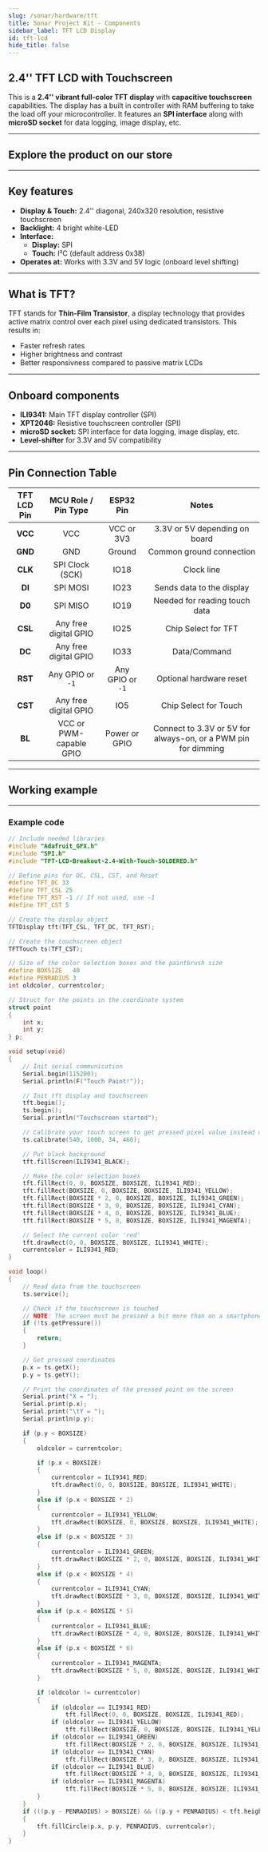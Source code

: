 ```yaml
---
slug: /sonar/hardware/tft
title: Sonar Project Kit - Components
sidebar_label: TFT LCD Display
id: tft-lcd
hide_title: false
---
```


## 2.4'' TFT LCD with Touchscreen
This is a **2.4'' vibrant full-color TFT display** with **capacitive touchscreen** capabilities. The display has a built in controller with RAM buffering to take the load off your microcontroller. It features an **SPI interface** along with **microSD socket** for data logging, image display, etc.

<CenteredImage src="/img/tft-lcd/tftlcd.png" alt="Image of TFT LCD Breakout" caption="2.4 inch TFT LCD Touch Breakout" width="600px"/>

---
## Explore the product on our store

<QuickLink 
  title="2.4'' TFT LCD Breakout with Touchscreen" description="333211"
  url="https://soldered.com/product/tft-lcd-breakout-2-4-with-touch/"
  image="/img/tft-lcd/tftlcd.png" 
/>

---

## Key features
- **Display & Touch:** 2.4'' diagonal, 240x320 resolution, resistive  touchscreen
- **Backlight:** 4 bright white-LED
- **Interface:**
  - **Display:** SPI
  - **Touch:** I²C (default address 0x38)
- **Operates at:** Works with 3.3V and 5V logic (onboard level shifting)

---

## What is TFT?
TFT stands for **Thin-Film Transistor**, a display technology that provides active matrix control over each pixel using dedicated transistors. This results in:
- Faster refresh rates
- Higher brightness and contrast
- Better responsivness compared to passive matrix LCDs

---

## Onboard components
- **ILI9341:** Main TFT display controller (SPI)
- **XPT2046:** Resistive touchscreen controller (SPI)
- **microSD socket:** SPI interface for data logging, image display, etc.
- **Level-shifter** for 3.3V and 5V compatibility

---

## Pin Connection Table

| TFT LCD Pin | MCU Role / Pin Type | ESP32 Pin | Notes |
|:---:|:---:|:---:|:---:|
| **VCC** | VCC | VCC or 3V3 | 3.3V or 5V depending on board |
| **GND** | GND | Ground | Common ground connection |
| **CLK** | SPI Clock (SCK)| IO18 | Clock line |
| **DI** | SPI MOSI | IO23 | Sends data to the display |
| **D0** | SPI MISO	 | IO19 | Needed for reading touch data |
| **CSL** | Any free digital GPIO | IO25 | Chip Select for TFT |
| **DC** | Any free digital GPIO| IO33 | Data/Command |
| **RST** | Any GPIO or `-1` | Any GPIO or `-1` | Optional hardware reset |
| **CST** | Any free digital GPIO | IO5 | Chip Select for Touch | 
| **BL** | VCC or PWM-capable GPIO | Power or GPIO | Connect to 3.3V or 5V for always-on, or a PWM pin for dimming |

---

## Working example

<CenteredImage src="/img/under_construction.png" alt="TFT LCD working example" caption="Video of working example" width="600px"/>

---

### Example code

```cpp
// Include needed libraries
#include "Adafruit_GFX.h"
#include "SPI.h"
#include "TFT-LCD-Breakout-2.4-With-Touch-SOLDERED.h"

// Define pins for DC, CSL, CST, and Reset
#define TFT_DC 33
#define TFT_CSL 25
#define TFT_RST -1 // If not used, use -1
#define TFT_CST 5

// Create the display object
TFTDisplay tft(TFT_CSL, TFT_DC, TFT_RST);

// Create the touchscreen object
TFTTouch ts(TFT_CST);

// Size of the color selection boxes and the paintbrush size
#define BOXSIZE   40
#define PENRADIUS 3
int oldcolor, currentcolor;

// Struct for the points in the coordinate system
struct point
{
    int x;
    int y;
} p;

void setup(void)
{
    // Init serial communication
    Serial.begin(115200);
    Serial.println(F("Touch Paint!"));

    // Init tft display and touchscreen
    tft.begin();
    ts.begin();
    Serial.println("Touchscreen started");

    // Calibrate your touch screen to get pressed pixel value instead of raw data
    ts.calibrate(540, 1000, 34, 460);

    // Put black background
    tft.fillScreen(ILI9341_BLACK);

    // Make the color selection boxes
    tft.fillRect(0, 0, BOXSIZE, BOXSIZE, ILI9341_RED);
    tft.fillRect(BOXSIZE, 0, BOXSIZE, BOXSIZE, ILI9341_YELLOW);
    tft.fillRect(BOXSIZE * 2, 0, BOXSIZE, BOXSIZE, ILI9341_GREEN);
    tft.fillRect(BOXSIZE * 3, 0, BOXSIZE, BOXSIZE, ILI9341_CYAN);
    tft.fillRect(BOXSIZE * 4, 0, BOXSIZE, BOXSIZE, ILI9341_BLUE);
    tft.fillRect(BOXSIZE * 5, 0, BOXSIZE, BOXSIZE, ILI9341_MAGENTA);

    // Select the current color 'red'
    tft.drawRect(0, 0, BOXSIZE, BOXSIZE, ILI9341_WHITE);
    currentcolor = ILI9341_RED;
}

void loop()
{
    // Read data from the touchscreen
    ts.service();

    // Check if the touchscreen is touched
    // NOTE: The screen must be pressed a bit more than on a smartphone to detect touch
    if (!ts.getPressure())
    {
        return;
    }

    // Get pressed coordinates
    p.x = ts.getX();
    p.y = ts.getY();

    // Print the coordinates of the pressed point on the screen
    Serial.print("X = ");
    Serial.print(p.x);
    Serial.print("\tY = ");
    Serial.println(p.y);

    if (p.y < BOXSIZE)
    {
        oldcolor = currentcolor;

        if (p.x < BOXSIZE)
        {
            currentcolor = ILI9341_RED;
            tft.drawRect(0, 0, BOXSIZE, BOXSIZE, ILI9341_WHITE);
        }
        else if (p.x < BOXSIZE * 2)
        {
            currentcolor = ILI9341_YELLOW;
            tft.drawRect(BOXSIZE, 0, BOXSIZE, BOXSIZE, ILI9341_WHITE);
        }
        else if (p.x < BOXSIZE * 3)
        {
            currentcolor = ILI9341_GREEN;
            tft.drawRect(BOXSIZE * 2, 0, BOXSIZE, BOXSIZE, ILI9341_WHITE);
        }
        else if (p.x < BOXSIZE * 4)
        {
            currentcolor = ILI9341_CYAN;
            tft.drawRect(BOXSIZE * 3, 0, BOXSIZE, BOXSIZE, ILI9341_WHITE);
        }
        else if (p.x < BOXSIZE * 5)
        {
            currentcolor = ILI9341_BLUE;
            tft.drawRect(BOXSIZE * 4, 0, BOXSIZE, BOXSIZE, ILI9341_WHITE);
        }
        else if (p.x < BOXSIZE * 6)
        {
            currentcolor = ILI9341_MAGENTA;
            tft.drawRect(BOXSIZE * 5, 0, BOXSIZE, BOXSIZE, ILI9341_WHITE);
        }

        if (oldcolor != currentcolor)
        {
            if (oldcolor == ILI9341_RED)
                tft.fillRect(0, 0, BOXSIZE, BOXSIZE, ILI9341_RED);
            if (oldcolor == ILI9341_YELLOW)
                tft.fillRect(BOXSIZE, 0, BOXSIZE, BOXSIZE, ILI9341_YELLOW);
            if (oldcolor == ILI9341_GREEN)
                tft.fillRect(BOXSIZE * 2, 0, BOXSIZE, BOXSIZE, ILI9341_GREEN);
            if (oldcolor == ILI9341_CYAN)
                tft.fillRect(BOXSIZE * 3, 0, BOXSIZE, BOXSIZE, ILI9341_CYAN);
            if (oldcolor == ILI9341_BLUE)
                tft.fillRect(BOXSIZE * 4, 0, BOXSIZE, BOXSIZE, ILI9341_BLUE);
            if (oldcolor == ILI9341_MAGENTA)
                tft.fillRect(BOXSIZE * 5, 0, BOXSIZE, BOXSIZE, ILI9341_MAGENTA);
        }
    }
    if (((p.y - PENRADIUS) > BOXSIZE) && ((p.y + PENRADIUS) < tft.height()))
    {
        tft.fillCircle(p.x, p.y, PENRADIUS, currentcolor);
    }
}
```
